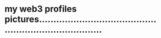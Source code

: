 # my web3 profiles pictures...........................................................................
